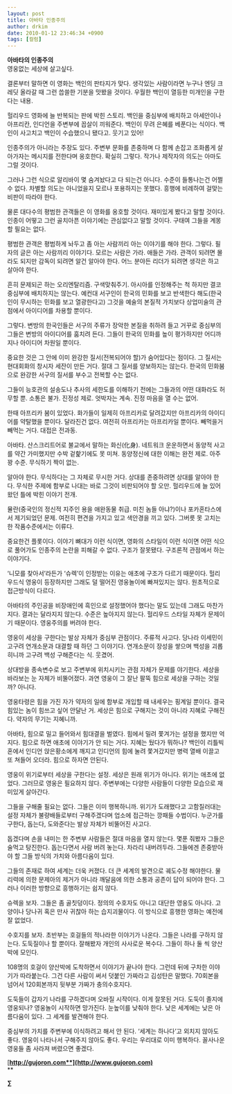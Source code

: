 ```yaml
---
layout: post
title: 아바타 인종주의
author: drkim
date: 2010-01-12 23:46:34 +0900
tags: [컬럼]
---
```

**아바타의 인종주의**  
영웅없는 세상에 살고싶다.

결론부터 말하면 이 영화는 백인의 판타지가 맞다. 생각있는 사람이라면 누구나 엔딩 크레딧 올라갈 때 그런 씁쓸한 기분을 맛봤을 것이다. 우월한 백인이 열등한 미개인을 구한다는 내용. 

헐리우드 영화에 늘 반복되는 판에 박힌 스토리. 백인을 중심부에 배치하고 아세안이나 아프리칸, 인디언을 주변부에 꼽살이 끼워준다. 백인이 무려 은혜를 베푼다는 식이다. 백인이 사고치고 백인이 수습했으니 됐다고. 웃기고 있어!

인종주의가 아니라는 주장도 있다. 주변부 문화를 존중하며 다 함께 손잡고 조화롭게 살아가자는 메시지를 전한다며 옹호한다. 확실히 그렇다. 작가나 제작자의 의도는 아마도 그럴 것이다. 

그러나 그런 식으로 알리바이 몇 숨겨놨다고 다 되는건 아니다. 수준이 들통나는건 어쩔 수 없다. 차별할 의도는 아니었을지 모르나 포용하지는 못했다. 흥행에 비례하여 걸맞는 비판이 따라야 한다. 

물론 대다수의 평범한 관객들은 이 영화를 옹호할 것이다. 재미있게 봤다고 말할 것이다. 인종이 어떻고 그런 골치아픈 이야기에는 관심없다고 말할 것이다. 구태여 그들을 계몽할 필요는 없다. 

평범한 관객은 평범하게 놔두고 좀 아는 사람끼리 아는 이야기를 해야 한다. 그렇다. 필자의 글은 아는 사람끼리 이야기다. 모르는 사람은 가라. 애들은 가라. 관객이 되려면 몰라도 되지만 감독이 되려면 알건 알아야 한다. 어느 분야든 리더가 되려면 생각은 하고 살아야 한다.

흔히 문제되곤 하는 오리엔탈리즘. 구색맞춰주기. 아시아를 인정해주는 척 하지만 결코 중심부에 배치하지는 않는다. 예컨대 서구인이 한국의 민화를 보고 반색한다 해도(한국인이 무시하는 민화를 보고 열광한다고) 그것을 예술의 본질적 가치보다 상업미술의 관점에서 아이디어를 차용할 뿐이다.

그렇다. 변방의 한국인들은 서구의 주류가 장악한 본질을 취하려 들고 거꾸로 중심부의 그들은 변방의 아이디어를 훔치려 든다. 그들이 한국의 민화를 높이 평가하지만 어디까지나 아이디어 차원일 뿐이다.

중요한 것은 그 안에 이미 완강한 질서(전복되어야 할)가 숨어있다는 점이다. 그 질서는 현대회화의 창시자 세잔이 만든 거다. 절대 그 질서를 양보하지는 않는다. 한국의 민화붐으로 완강한 서구의 질서를 부수고 전복할 수는 없다.   
  
그들이 능호관의 설송도나 추사의 세한도를 이해하기 전에는 그들과의 어떤 대화라도 허무할 뿐. 소통은 불가. 진정성 제로. 엇박자는 계속. 진정 마음을 열 수는 없어.

한때 아프리카 붐이 있었다. 화가들이 일제히 아프리카로 달려갔지만 아프리카의 아이디어를 약탈했을 뿐이다. 달라진건 없다. 여전히 아프리카는 아프리카일 뿐이다. 빼먹을거 빼먹는 거다. 대접은 전과동.

아바타. 산스크리트어로 불교에서 말하는 화신(化身). 네트워크 운운하면서 동양적 사고를 약간 가미했지만 수박 겉핥기에도 못 미쳐. 동양정신에 대한 이해는 완전 제로. 아주 꽝 수준. 무식하기 짝이 없는. 

알아야 한다. 무식하다는 그 자체로 무시한 거다. 상대를 존중하려면 상대를 알아야 한다. 무식한 주제에 함부로 나대는 바로 그것이 비판되어야 할 오만. 헐리우드에 늘 있어왔던 틀에 박힌 이야기 전개. 

뮬란(중국인의 정신적 지주인 용을 애완동물 취급. 미친 놈들 아냐?)이나 포카혼타스에서 제기되었던 문제. 여전히 편견을 가지고 있고 색안경을 끼고 있다. 그버릇 못 고치는 한 작품수준에서는 이류다.

중요한건 플롯이다. 이야기 뼈대가 이런 식이면, 영화의 스타일이 이런 식이면 어떤 식으로 풀어가도 인종주의 논란을 피해갈 수 없다. 구조가 잘못됐다. 구조론적 관점에서 하는 이야기다.

‘니모를 찾아서’라든가 ‘슈렉’이 인정받는 이유는 애초에 구조가 다르기 때문이다. 헐리우드식 영웅이 등장하지만 그래도 덜 떨어진 영웅놀이에 빠져있지는 않다. 원초적으로 접근방식이 다르다.

아바타의 주인공을 비장애인에 흑인으로 설정했어야 했다는 말도 있는데 그래도 마찬가지다. 결과는 달라지지 않는다. 수준은 높아지지 않는다. 헐리우드 스타일 자체가 문제이기 때문이다. 영웅주의를 버려야 한다.

영웅이 세상을 구한다는 발상 자체가 중심부 관점이다. 주류적 사고다. 당나라 이세민이 고구려 연개소문과 대결할 때 하던 그 이야기다. 연개소문이 장성을 쌓으며 백성을 괴롭히니까 고구려 백성 구해준다는 식. 웃겼어. 

상대방을 종속변수로 보고 주변부에 위치시키는 관점 자체가 문제를 야기한다. 세상을 바라보는 눈 자체가 비뚤어졌다. 과연 영웅이 그 잘난 팔뚝 힘으로 세상을 구하는 것일까? 아니다. 

영웅타령은 힘을 가진 자가 약자의 일에 함부로 개입할 때 내세우는 핑계일 뿐이다. 결국 힘있는 놈이 힘쓰고 싶어 안달난 거. 세상은 힘으로 구해지는 것이 아니라 지혜로 구해진다. 약자의 무기는 지혜니까.

아바타, 힘으로 밀고 들어와서 힘대결을 벌였다. 힘에서 밀려 쫓겨가는 설정을 했지만 억지다. 힘으로 하면 애초에 이야기가 안 되는 거다. 지혜는 뒀다가 뭐하나? 백인이 리틀빅혼에서 인디언 앉은황소에게 깨지고 인디언의 힘에 눌려 쫓겨갔지만 병력 열배 이끌고 또 쳐들어 오더라. 힘으로 하자면 안된다.

영웅이 위기로부터 세상을 구한다는 설정. 세상은 원래 위기가 아니다. 위기는 애초에 없었다. 그러므로 영웅은 필요하지 않다. 주변부에는 다양한 사람들이 다양한 모습으로 재미있게 살아간다. 

그들을 구해줄 필요는 없다. 그들은 이미 행복하니까. 위기가 도래했다고 고함질러대는 설정 자체가 불량배들로부터 구해주겠다며 업소에 접근하는 깡패들 수법이다. 누군가를 구한다, 돕는다, 도와준다는 발상 자체가 비뚤어진 사고다. 

돕겠다며 손을 내미는 한 주변부 사람들은 절대 마음을 열지 않는다. 몇푼 줘봤자 그들은 술먹고 탕진한다. 돕는다면서 사람 버려 놓는다. 차라리 내버려두라. 그들에겐 존중받아야 할 그들 방식의 가치와 아름다움이 있다. 

그들의 존재로 하여 세계는 더욱 커졌다. 더 큰 세계의 발견으로 궤도수정 해야한다. 물리력에 의한 문제아의 제거가 아니라 깨달음에 의한 소통과 공존이 답이 되어야 한다. 그러나 이러한 방향으로 흥행하기는 쉽지 않다. 

슈렉을 보자. 그들은 좀 골칫덩이다. 정의의 수호자도 아니고 대단한 영웅도 아니다. 고양이나 당나귀 혹은 만사 귀찮아 하는 습지괴물이다. 이 방식으로 흥행한 영화는 예전에 잘 없었다. 

수호지를 보자. 초반부는 호걸들의 적나라한 이야기가 나온다. 그들은 나라를 구하지 않는다. 도둑질이나 할 뿐이다. 잘해봤자 개인의 사사로운 복수다. 그들이 하나 둘 씩 양산박에 모인다. 

108명의 호걸이 양산박에 도착하면서 이야기가 끝나야 한다. 그런데 뒤에 구차한 이야기가 따라붙는다. 그건 다른 사람이 써서 덧붙인 가짜라고 김성탄은 말했다. 70회본을 넘어서 120회본까지 뒷부분 가짜가 충의수호지다. 

도둑들이 갑자기 나라를 구하겠다며 오바질 시작이다. 이게 잘못된 거다. 도둑이 졸지에 영웅되나? 영웅놀이 시작하면 망가진다. 눈높이를 낮춰야 한다. 낮은 세계에는 낮은 아름다움이 있다. 그 세계를 발견해야 한다.

중심부의 가치를 주변부에 이식하려고 해서 안 된다. ‘세계는 하나다’고 외치지 않아도 좋다. 영웅이 나타나서 구해주지 않아도 좋다. 우리는 우리대로 이미 행복하다. 꼴사나운 영웅들 좀 사라져 버렸으면 좋겠다.

[**http://gujoron.com**](http://www.gujoron.com)**  
** 

**∑**